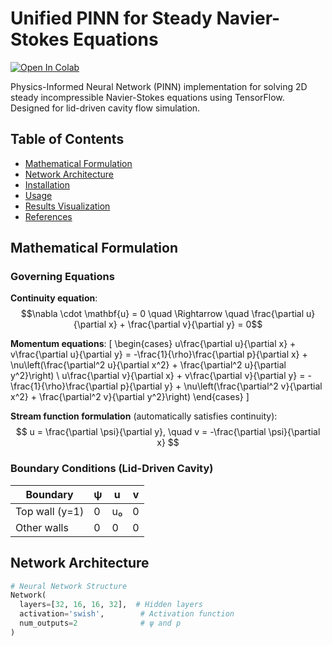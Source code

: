 # Unified PINN for Steady Navier-Stokes Equations

[![Open In Colab](https://colab.research.google.com/assets/colab-badge.svg)](https://colab.research.google.com/github/yourusername/reponame/blob/main/main.ipynb)

Physics-Informed Neural Network (PINN) implementation for solving 2D steady incompressible Navier-Stokes equations using TensorFlow. Designed for lid-driven cavity flow simulation.

## Table of Contents
- [Mathematical Formulation](#mathematical-formulation)
- [Network Architecture](#network-architecture)
- [Installation](#installation)
- [Usage](#usage)
- [Results Visualization](#results-visualization)
- [References](#references)

## Mathematical Formulation

### Governing Equations
**Continuity equation**:
$$\nabla \cdot \mathbf{u} = 0 \quad \Rightarrow \quad \frac{\partial u}{\partial x} + \frac{\partial v}{\partial y} = 0$$

**Momentum equations**:
[
\begin{cases}
u\frac{\partial u}{\partial x} + v\frac{\partial u}{\partial y} = -\frac{1}{\rho}\frac{\partial p}{\partial x} + \nu\left(\frac{\partial^2 u}{\partial x^2} + \frac{\partial^2 u}{\partial y^2}\right) \\
u\frac{\partial v}{\partial x} + v\frac{\partial v}{\partial y} = -\frac{1}{\rho}\frac{\partial p}{\partial y} + \nu\left(\frac{\partial^2 v}{\partial x^2} + \frac{\partial^2 v}{\partial y^2}\right)
\end{cases}
]

**Stream function formulation** (automatically satisfies continuity):
$$
u = \frac{\partial \psi}{\partial y}, \quad v = -\frac{\partial \psi}{\partial x}
$$

### Boundary Conditions (Lid-Driven Cavity)
| Boundary        | ψ      | u         | v     |
|-----------------|--------|-----------|-------|
| Top wall (y=1)  | 0      | u₀        | 0     |
| Other walls     | 0      | 0         | 0     |

## Network Architecture

```python
# Neural Network Structure
Network(
  layers=[32, 16, 16, 32],  # Hidden layers
  activation='swish',        # Activation function
  num_outputs=2              # ψ and p
)
